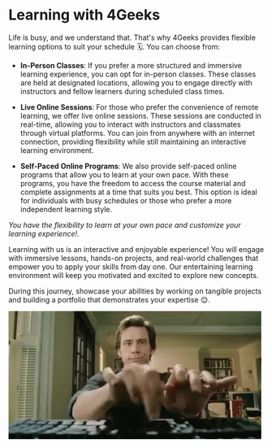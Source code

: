 # Learning with 4Geeks 

Life is busy, and we understand that. That's why 4Geeks provides flexible learning options to suit your schedule 🗓️. You can choose from:

- **In-Person Classes**: If you prefer a more structured and immersive learning experience, you can opt for in-person classes. These classes are held at designated locations, allowing you to engage directly with instructors and fellow learners during scheduled class times.

- **Live Online Sessions**: For those who prefer the convenience of remote learning, we offer live online sessions. These sessions are conducted in real-time, allowing you to interact with instructors and classmates through virtual platforms. You can join from anywhere with an internet connection, providing flexibility while still maintaining an interactive learning environment.

- **Self-Paced Online Programs**: We also provide self-paced online programs that allow you to learn at your own pace. With these programs, you have the freedom to access the course material and complete assignments at a time that suits you best. This option is ideal for individuals with busy schedules or those who prefer a more independent learning style.

*You have the flexibility to learn at your own pace and customize your learning experience!.*

Learning with us is an interactive and enjoyable experience! You will engage with immersive lessons, hands-on projects, and real-world challenges that empower you to apply your skills from day one. Our entertaining learning environment will keep you motivated and excited to explore new concepts. 

During this journey, showcase your abilities by working on tangible projects and building a portfolio that demonstrates your expertise 😌. 

![coding](../images/coding.gif)